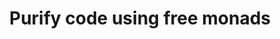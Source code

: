 ---
title: Purify code using free monads
url: http://www.haskellforall.com/2012/07/purify-code-using-free-monads.html
authors:
- Gabriel Gonzalez
type: article
tags:
- free monads
doHaskell-type: blog post
dohaskell-year: 2012
---